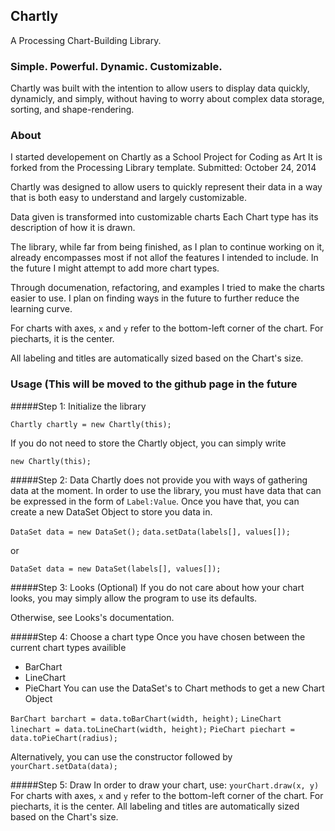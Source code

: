 ## Chartly

A Processing Chart-Building Library.

### Simple. Powerful. Dynamic. Customizable. 
Chartly was built with the intention to allow users to display data quickly, dynamicly, and simply, without having to worry about complex data storage, sorting, and shape-rendering.

### About
I started developement on Chartly as a School Project for Coding as Art
It is forked from the Processing Library template.
Submitted: October 24, 2014

Chartly was designed to allow users to quickly represent 
their data in a way that is both easy to understand
and largely customizable.

Data given is transformed into customizable charts
Each Chart type has its description of how it is drawn.

The library, while far from being finished, as I plan to continue working on it, already encompasses most if not allof the features I intended to include. In the future I might attempt to add more chart types.

Through documenation, refactoring, and examples I tried to make the 
charts easier to use. I plan on finding ways in the future  to further reduce the learning curve.

For charts with axes, ```x``` and ```y``` refer to the bottom-left corner of the
chart. For piecharts, it is the center.

All labeling and titles are automatically sized based on the
Chart's size.

### Usage (This will be moved to the github page in the future

#####Step 1: Initialize the library

```Chartly chartly = new Chartly(this);```

If you do not need to store the Chartly object, you can simply write

```new Chartly(this);```

#####Step 2: Data
Chartly does not provide you with ways of gathering data at the moment. In order to use the library, you must have data that can be expressed in the form of ```Label:Value```. Once you have that, you can create a new DataSet
Object to store you data in.

```DataSet data = new DataSet();```
```data.setData(labels[], values[]);```

or

```DataSet data = new DataSet(labels[], values[]);```

#####Step 3: Looks (Optional)
If you do not care about how your chart looks, you may simply
allow the program to use its defaults.

Otherwise, see Looks's documentation.

#####Step 4: Choose a chart type
Once you have chosen between the current chart types availible
- BarChart
- LineChart
- PieChart
You can use the DataSet's to Chart methods to get a new Chart Object

```BarChart barchart = data.toBarChart(width, height);```
```LineChart linechart = data.toLineChart(width, height);```
```PieChart piechart = data.toPieChart(radius);```

Alternatively, you can use the constructor followed by
```yourChart.setData(data);```

#####Step 5: Draw
In order to draw your chart, use:
```yourChart.draw(x, y)```
For charts with axes, ```x``` and ```y``` refer to the bottom-left corner of the chart. For piecharts, it is the center. 
All labeling and titles are automatically sized based on the Chart's size.
 